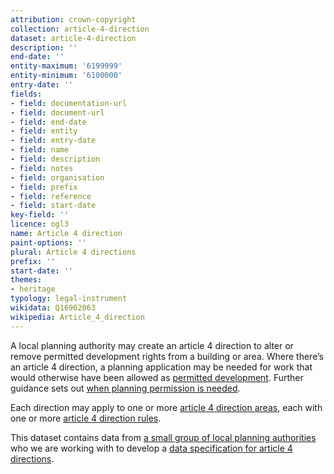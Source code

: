 ```yaml
---
attribution: crown-copyright
collection: article-4-direction
dataset: article-4-direction
description: ''
end-date: ''
entity-maximum: '6199999'
entity-minimum: '6100000'
entry-date: ''
fields:
- field: documentation-url
- field: document-url
- field: end-date
- field: entity
- field: entry-date
- field: name
- field: description
- field: notes
- field: organisation
- field: prefix
- field: reference
- field: start-date
key-field: ''
licence: ogl3
name: Article 4 direction
paint-options: ''
plural: Article 4 directions
prefix: ''
start-date: ''
themes:
- heritage
typology: legal-instrument
wikidata: Q16962063
wikipedia: Article_4_direction
---
```


A local planning authority may create an article 4 direction to alter or remove permitted development rights from a building or area.
Where there’s an article 4 direction, a planning application may be needed for work that would otherwise have been allowed as [permitted development](https://www.gov.uk/government/publications/permitted-development-rights-for-householders-technical-guidance).
Further guidance sets out [when planning permission is needed](https://www.gov.uk/guidance/when-is-permission-required).

Each direction may apply to one or more [article 4 direction areas](/dataset/article-4-direction-area), each with one or more [article 4 direction rules](/dataset/article-4-direction-rule).

This dataset contains data from [a small group of local planning authorities](/about/) who we are working with to develop a [data specification for article 4 directions](https://digital-land.github.io/specification/specification/article-4-direction/).

